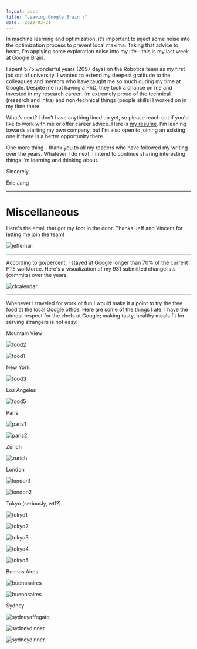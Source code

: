 ```yaml
---
layout: post
title: "Leaving Google Brain ✌️"
date:  2022-03-21
---
```


In machine learning and optimization, it’s important to inject some noise into the optimization process to prevent local maxima. Taking that advice to heart, I’m applying some exploration noise into my life - this is my last week at Google Brain. 

I spent 5.75 wonderful years (2097 days) on the Robotics team as my first job out of university. I wanted to extend my deepest gratitude to the colleagues and mentors who have taught me so much during my time at Google. Despite me not having a PhD, they took a chance on me and invested in my research career. I’m extremely proud of the technical (research and infra) and non-technical things (people skills) I worked on in my time there.

What’s next? I don’t have anything lined up yet, so please reach out if you'd like to work with me or offer career advice. Here is [my resume](/resume). I'm leaning towards starting my own company, but I'm also open to joining an existing one if there is a better opportunity there.

One more thing - thank you to all my readers who have followed my writing over the years. Whatever I do next, I intend to continue sharing interesting things I’m learning and thinking about. 

Sincerely,

Eric Jang

---

# Miscellaneous

Here's the email that got my foot in the door. Thanks Jeff and Vincent for letting me join the team!

![jeffemail](/assets/google/jeff_email.png)

---

According to go/percent, I stayed at Google longer than 70% of the current FTE workforce. Here's a visualization of my 931 submitted changelists (commits) over the years. 

![clcalendar](/assets/google/clstats.jpg)

---

Whenever I traveled for work or fun I would make it a point to try the free food at the local Google office. Here are some of the things I ate. I have the utmost respect for the chefs at Google; making tasty, healthy meals fit for serving strangers is not easy!

Mountain View

![food2](/assets/google/mtv2.jpg)

![food1](/assets/google/mtv.jpg)

New York

![food3](/assets/google/nyc_breakfast.jpg)

Los Angeles

![food5](/assets/google/la.jpg)

Paris

![paris1](/assets/google/paris1.jpg)

![paris2](/assets/google/paris2.jpg)

Zurich

![zurich](/assets/google/zurich.jpg)

London

![london1](/assets/google/london.jpg)

![london2](/assets/google/london2.jpg)

Tokyo (seriously, wtf?)

![tokyo1](/assets/google/japan1.jpg)

![tokyo2](/assets/google/japan2.jpg)

![tokyo3](/assets/google/japan3.jpg)

![tokyo4](/assets/google/japan4.jpg)

![tokyo5](/assets/google/japan5.jpg)


Buenos Aires

![buenosaires](/assets/google/buenos_aires.jpg)

![buenosaires](/assets/google/buenos_aires2.jpg)

Sydney

![sydneyaffogato](/assets/google/affogato_sydney.jpg)

![sydneydinner](/assets/google/sydney_dinner.jpg)

![sydneydinner](/assets/google/sydney2.jpg)
